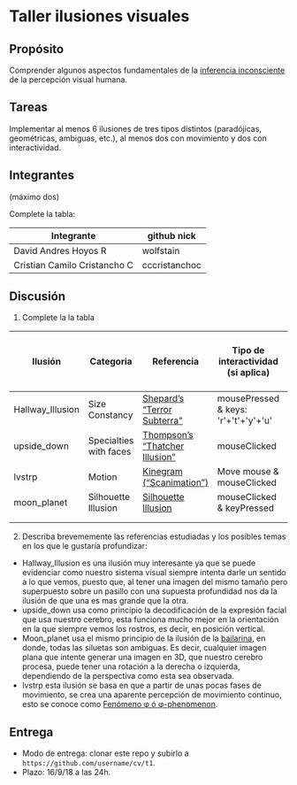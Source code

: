 # Taller ilusiones visuales

## Propósito

Comprender algunos aspectos fundamentales de la [inferencia inconsciente](https://github.com/VisualComputing/Cognitive) de la percepción visual humana.

## Tareas

Implementar al menos 6 ilusiones de tres tipos distintos (paradójicas, geométricas, ambiguas, etc.), al menos dos con movimiento y dos con interactividad.

## Integrantes
(máximo dos)

Complete la tabla:

| Integrante | github nick |
|------------|-------------|
| David Andres Hoyos R           |   wolfstain          |
| Cristian Camilo Cristancho C          |    cccristanchoc         |

## Discusión

1. Complete la la tabla

| Ilusión | Categoria | Referencia | Tipo de interactividad (si aplica) | URL código base (si aplica) |
|---------|-----------|------------|------------------------------------|-----------------------------|
| Hallway_Illusion | Size Constancy |  [Shepard’s “Terror Subterra"](https://www.michaelbach.de/ot/sze-shepardTerrors)  |   mousePressed & keys: 'r'+'t'+'y'+'u'   |          |
| upside_down  | Specialties with faces  |   [Thompson’s “Thatcher Illusion”](https://www.michaelbach.de/ot/fcs-thompsonThatcher)   |  mouseClicked   |                             |
| lvstrp | Motion | [Kinegram (“Scanimation”)](https://www.michaelbach.de/ot/mot-scanimation) | Move mouse & mouseClicked |                             |
| moon_planet | Silhouette Illusion | [Silhouette Illusion](https://www.michaelbach.de/ot/sze-silhouette) | mouseClicked & keyPressed |                             |
|         |           |            |                                    |                             |
|         |           |            |                                    |                             |

2. Describa brevememente las referencias estudiadas y los posibles temas en los que le gustaría profundizar:
  * Hallway_Illusion es una ilusión muy interesante ya que se puede evidenciar como nuestro sistema visual siempre intenta darle un sentido a lo que vemos, puesto que, al tener una imagen del mismo tamaño pero superpuesto sobre un pasillo con una supuesta profundidad nos da la ilusión de que una es mas grande que la otra.
  * upside_down usa como principio la decodificación de la expresión facial que usa nuestro cerebro, esta funciona mucho mejor en la orientación en la que siempre vemos los rostros, es decir, en posición vertical.
  * Moon_planet usa el mismo principio de la ilusión de la [bailarina](https://www.michaelbach.de/ot/sze-silhouette/KayaharaOriginal.gif), en donde, todas las siluetas son ambiguas. Es decir, cualquier imagen plana que intente generar una imagen en 3D, que nuestro cerebro procesa, puede tener una rotación a la derecha o izquierda, dependiendo de la perspectiva como esta sea observada.
   * lvstrp esta ilusión se basa en que a partir de unas pocas fases de movimiento, se crea una aparente percepción de movimiento continuo, esto se conoce como [Fenómeno φ ó φ-phenomenon](https://es.wikipedia.org/wiki/Fen%C3%B3meno_phi).

## Entrega

* Modo de entrega: clonar este repo y subirlo a `https://github.com/username/cv/t1`.
* Plazo: 16/9/18 a las 24h.
